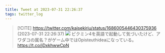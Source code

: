```yaml
---
title: Tweet at 2023-07-31 22:26:37
tags: twitter_log
---
```


> [!CITE] https://twitter.com/kaisekiriu/status/1686005446430375936 (2023-07-31 22:26:37)
> ![](https://twitter.com/kaisekiriu/status/1686005446430375936)
> ピクミン4を英語で起動して気づいたけど、アワダコの属名？がゲーム中ではOpisteuthideaになっている。
> https://t.co/jDxkhwwCpN
